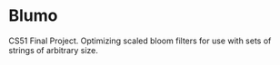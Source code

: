 # Blumo

CS51 Final Project. Optimizing scaled bloom filters for use with sets of strings of arbitrary size. 


